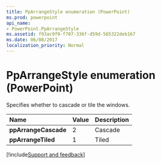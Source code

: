 ```yaml
---
title: PpArrangeStyle enumeration (PowerPoint)
ms.prod: powerpoint
api_name:
- PowerPoint.PpArrangeStyle
ms.assetid: f93ac9f9-f707-336f-d59d-565322deb167
ms.date: 06/08/2017
localization_priority: Normal
---
```



# PpArrangeStyle enumeration (PowerPoint)

Specifies whether to cascade or tile the windows.



|Name|Value|Description|
|:-----|:-----|:-----|
|**ppArrangeCascade**|2|Cascade|
|**ppArrangeTiled**|1|Tiled|

[!include[Support and feedback](~/includes/feedback-boilerplate.md)]